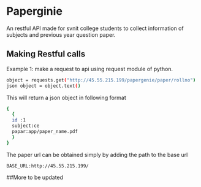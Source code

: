 # Paperginie

An restful API made for svnit college students to collect information of subjects and previous year question paper.


## Making Restful calls 

Example 1:
  make a request to api using request module of python.
  ```sh
object = requests.get("http://45.55.215.199/papergenie/paper/rollno")
json object = object.text()


```

This will return a json object in following format

```sh
{
  {
  id :1
  subject:ce
  papar:app/paper_name.pdf
  }
}

```

The paper url can be obtained simply by adding the path to the base url
```
BASE_URL:http://45.55.215.199/
```

##More to be updated

